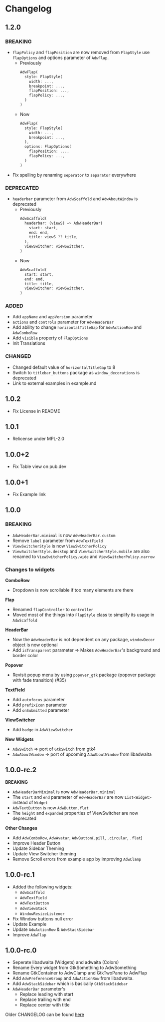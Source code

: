 # Changelog

## 1.2.0

### BREAKING

* `flapPolicy` and `flapPosition` are now removed from `FlapStyle` use `FlapOptions` and options parameter of `AdwFlap`.
  * Previously
    ```dart
    AdwFlap(
      style: FlapStyle(
        width: ...,
        breakpoint: ...,
        flapPosition: ...,
        flapPolicy: ...,
      )
    )
    ```
  * Now
    ```dart
    AdwFlap(
      style: FlapStyle(
        width: ...,
        breakpoint: ...,
      ),
      options: FlapOptions(
        flapPosition: ...,
        flapPolicy: ...,
      )
    )
    ```
* Fix spelling by renaming `seperator` to `separator` everywhere


### DEPRECATED

* `headerbar` parameter from `AdwScaffold` and `AdwAboutWindow` is deprecated
  * Previously
    ```dart
    AdwScaffold(
      headerbar: (viewS) => AdwHeaderBar(
        start: start,
        end: end,
        title: viewS ?? title,
      ),
      viewSwitcher: viewSwitcher,
    )
    ```
  * Now
    ```dart
    AdwScaffold(
      start: start,
      end: end,
      title: title,
      viewSwitcher: viewSwitcher,
    )
    ```

### ADDED

* Add `appName` and `appVersion` parameter
* `actions` and `controls` parameter for `AdwHeaderBar`
* Add ability to change `horizontalTitleGap` for `AdwActionRow` and `AdwComboRow`
* Add `visible` property of `FlapOptions`
* Init Translations

### CHANGED
* Changed default value of `horizontalTitleGap` to 8
* Switch to `titlebar_buttons` package as `window_decorations` is deprecated
* Link to external examples in example.md

## 1.0.2

* Fix License in README

## 1.0.1

* Relicense under MPL-2.0

## 1.0.0+2

* Fix Table view on pub.dev

## 1.0.0+1

* Fix Example link

## 1.0.0

### **BREAKING**
* `AdwHeaderBar.minimal` is now `AdwHeaderBar.custom`
* Remove `label` parameter from `AdwTextField`
* `ViewSwitcherStyle` is now `ViewSwitcherPolicy`
* `ViewSwitcherStyle.desktop` and `ViewSwitcherStyle.mobile` are also renamed to `ViewSwitcherPolicy.wide` and `ViewSwitcherPolicy.narrow`

### **Changes to widgets**
**ComboRow**
* Dropdown is now scrollable if too many elements are there

**Flap**
* Renamed `flapController` to `controller`
* Moved most of the things into `FlapStyle` class to simplify its usage in `AdwScaffold`

**HeaderBar**
* Now the `AdwHeaderBar` is not dependent on any package, `windowDecor` object is now optional
* Add `isTransparent` parameter => Makes `AdwHeaderBar`'s background and border color

**Popover**
* Revisit popup menu by using `popover_gtk` package (popover package with fade transition) (#35)

**TextField**
* Add `autofocus` parameter
* Add `prefixIcon` parameter
* Add `onSubmitted` parameter

**ViewSwitcher**
* Add `badge` in `AdwViewSwitcher`

**New Widgets**
* `AdwSwitch` => port of `GtkSwitch` from gtk4
* `AdwAboutWindow` => port of upcoming `AdwAboutWindow` from libadwaita

## 1.0.0-rc.2

**BREAKING**
* `AdwHeaderBarMinimal` is now `AdwHeaderBar.minimal`
* The `start` and `end` parameter of `AdwHeaderBar` are now `List<Widget>` instead of `Widget`
* `AdwTextButton` is now `AdwButton.flat`
* The `height` and `expanded` properties of ViewSwitcher are now deprecated

**Other Changes**
* Add `AdwComboRow`, `AdwAvatar`, `AdwButton`(`.pill`, `.circular`, `.flat`)
* Improve Header Button
* Update Sidebar Theming
* Update View Switcher theming
* Remove Scroll errors from example app by improving `AdwClamp`

## 1.0.0-rc.1

* Added the following widgets:
  * `AdwScaffold`
  * `AdwTextField`
  * `AdwTextButton`
  * `AdwViewStack`
  * `WindowResizeListener`
* Fix Window buttons null error
* Update Example
* Update `AdwActionRow` & `AdwStackSidebar`
* Improve `AdwFlap`

## 1.0.0-rc.0

* Seperate libadwaita (Widgets) and adwaita (Colors)
* Rename Every widget from GtkSomething to AdwSomething
* Rename GtkContainer to AdwClamp and GtkTwoPane to AdwFlap
* Add `AdwPreferenceGroup` and `AdwActionRow` from libadwaita.
* Add `AdwStackSidebar` which is basically `GtkStackSidebar`
* `AdwHeaderBar` parameter's
  * Replace leading with start
  * Replace trailing with end
  * Replace center with title

Older CHANGELOG can be found [here](https://pub.dev/packages/gtk/changelog)
